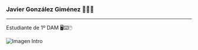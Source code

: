 ### Javier González Giménez 👋🇪🇸
---

Estudiante de 1º DAM  🖥⌨🖱

![Imagen Intro](https://cdn.dribbble.com/users/1035257/screenshots/4835179/2.gif)


